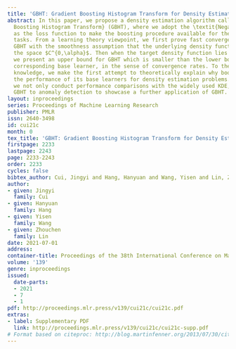 ```yaml
---
title: 'GBHT: Gradient Boosting Histogram Transform for Density Estimation'
abstract: In this paper, we propose a density estimation algorithm called \textit{Gradient
  Boosting Histogram Transform} (GBHT), where we adopt the \textit{Negative Log Likelihood}
  as the loss function to make the boosting procedure available for the unsupervised
  tasks. From a learning theory viewpoint, we first prove fast convergence rates for
  GBHT with the smoothness assumption that the underlying density function lies in
  the space $C^{0,\alpha}$. Then when the target density function lies in spaces $C^{1,\alpha}$,
  we present an upper bound for GBHT which is smaller than the lower bound of its
  corresponding base learner, in the sense of convergence rates. To the best of our
  knowledge, we make the first attempt to theoretically explain why boosting can enhance
  the performance of its base learners for density estimation problems. In experiments,
  we not only conduct performance comparisons with the widely used KDE, but also apply
  GBHT to anomaly detection to showcase a further application of GBHT.
layout: inproceedings
series: Proceedings of Machine Learning Research
publisher: PMLR
issn: 2640-3498
id: cui21c
month: 0
tex_title: 'GBHT: Gradient Boosting Histogram Transform for Density Estimation'
firstpage: 2233
lastpage: 2243
page: 2233-2243
order: 2233
cycles: false
bibtex_author: Cui, Jingyi and Hang, Hanyuan and Wang, Yisen and Lin, Zhouchen
author:
- given: Jingyi
  family: Cui
- given: Hanyuan
  family: Hang
- given: Yisen
  family: Wang
- given: Zhouchen
  family: Lin
date: 2021-07-01
address:
container-title: Proceedings of the 38th International Conference on Machine Learning
volume: '139'
genre: inproceedings
issued:
  date-parts:
  - 2021
  - 7
  - 1
pdf: http://proceedings.mlr.press/v139/cui21c/cui21c.pdf
extras:
- label: Supplementary PDF
  link: http://proceedings.mlr.press/v139/cui21c/cui21c-supp.pdf
# Format based on citeproc: http://blog.martinfenner.org/2013/07/30/citeproc-yaml-for-bibliographies/
---
```

